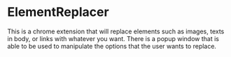 # ElementReplacer
This is a chrome extension that will replace elements such as images, texts in body, or links with whatever you want.
There is a popup window that is able to be used to manipulate the options that the user wants to replace. 

